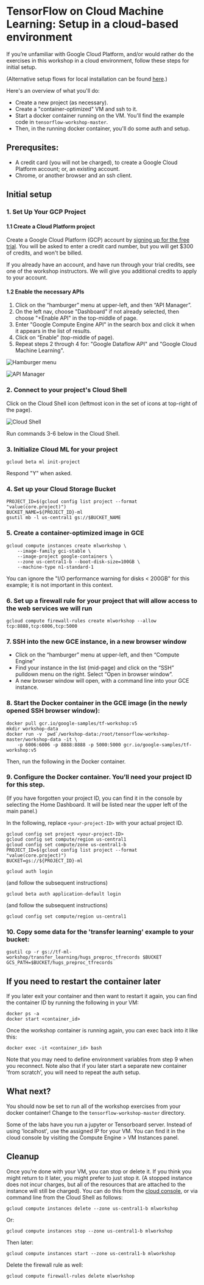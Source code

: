 
# TensorFlow on Cloud Machine Learning: Setup in a cloud-based environment

If you’re unfamiliar with Google Cloud Platform, and/or would rather do the exercises in this workshop in a cloud environment, follow these steps for initial setup.

(Alternative setup flows for local installation can be found [here](INSTALL.md).)

Here's an overview of what you'll do:

- Create a new project (as necessary).
- Create a "container-optimized" VM and ssh to it.
- Start a docker container running on the VM. You'll find the example code in `tensorflow-workshop-master`.
- Then, in the running docker container, you'll do some auth and setup.

## Prerequsites:

- A credit card (you will not be charged), to create a Google Cloud Platform account; or, an existing account.
- Chrome, or another browser and an ssh client.


## Initial setup


### 1. Set Up Your GCP Project

#### 1.1 Create a Cloud Platform project

Create a Google Cloud Platform (GCP) account by [signing up for the free trial](https://cloud.google.com/free-trial/).
You will be asked to enter a credit card number, but you will get $300 of credits, and won't be billed.

If you already have an account, and have run through your trial credits, see one of the workshop instructors. We will give you additional credits to apply to your account.

#### 1.2 Enable the necessary APIs

1. Click on the “hamburger” menu at upper-left, and then “API Manager”.
1. On the left nav, choose "Dashboard" if not already selected, then choose "+Enable API" in the top-middle of page.
1. Enter "Google Compute Engine API" in the search box and click it when it appears in the list of results.
1. Click on “Enable” (top-middle of page).
1. Repeat steps 2 through 4 for: "Google Dataflow API" and "Google Cloud Machine Learning".

![Hamburger menu](./assets/hamburger.png)  

![API Manager](./assets/api_manager.png)


### 2. Connect to your project's Cloud Shell

Click on the Cloud Shell icon (leftmost icon in the set of icons at top-right of the page).

![Cloud Shell](./assets/cloudshell.png)


Run commands 3-6 below in the Cloud Shell.

### 3. Initialize Cloud ML for your project

```shell
gcloud beta ml init-project
```

Respond "Y" when asked.

### 4. Set up your Cloud Storage Bucket

```shell
PROJECT_ID=$(gcloud config list project --format "value(core.project)")
BUCKET_NAME=${PROJECT_ID}-ml
gsutil mb -l us-central1 gs://$BUCKET_NAME
```

### 5. Create a container-optimized image in GCE

```shell
gcloud compute instances create mlworkshop \
    --image-family gci-stable \
    --image-project google-containers \
    --zone us-central1-b --boot-disk-size=100GB \
    --machine-type n1-standard-1
```

You can ignore the "I/O performance warning for disks < 200GB" for this example; it is not important in this context.

### 6. Set up a firewall rule for your project that will allow access to the web services we will run

```shell
gcloud compute firewall-rules create mlworkshop --allow tcp:8888,tcp:6006,tcp:5000
```

### 7. SSH into the new GCE instance, in a new browser window

- Click on the “hamburger” menu at upper-left, and then “Compute Engine”
- Find your instance in the list (mid-page) and click on the “SSH” pulldown menu on the right. Select “Open in browser window”.
- A new browser window will open, with a command line into your GCE instance.

### 8. Start the Docker container in the GCE image (in the newly opened SSH browser window):

```shell
docker pull gcr.io/google-samples/tf-workshop:v5
mkdir workshop-data
docker run -v `pwd`/workshop-data:/root/tensorflow-workshop-master/workshop-data -it \
    -p 6006:6006 -p 8888:8888 -p 5000:5000 gcr.io/google-samples/tf-workshop:v5
```

Then, run the following in the Docker container.

### 9. Configure the Docker container. You’ll need your project ID for this step.

(If you have forgotten your project ID, you can find it in the console by selecting the Home Dashboard.  It will be listed near the upper left of the main panel.)

In the following, replace `<your-project-ID>` with your actual project ID.

```shell
gcloud config set project <your-project-ID>
gcloud config set compute/region us-central1
gcloud config set compute/zone us-central1-b
PROJECT_ID=$(gcloud config list project --format "value(core.project)")
BUCKET=gs://${PROJECT_ID}-ml
```

```shell
gcloud auth login
```
(and follow the subsequent instructions)

```shell
gcloud beta auth application-default login
```
(and follow the subsequent instructions)

```shell
gcloud config set compute/region us-central1
```

### 10. Copy some data for the 'transfer learning' example to your bucket:

```shell
gsutil cp -r gs://tf-ml-workshop/transfer_learning/hugs_preproc_tfrecords $BUCKET
GCS_PATH=$BUCKET/hugs_preproc_tfrecords
```

## If you need to restart the container later

If you later exit your container and then want to restart it again, you can find the container ID by running the following in your VM:

```shell
docker ps -a
docker start <container_id>
```
Once the workshop container is running again, you can exec back into it like this:

```shell
docker exec -it <container_id> bash
```

Note that you may need to define environment variables from step 9 when you reconnect.
Note also that if you later start a separate new container 'from scratch', you will need to repeat the auth setup.

## What next?

You should now be set to run all of the workshop exercises from your docker container!
Change to the `tensorflow-workshop-master` directory.

Some of the labs have you run a jupyter or Tensorboard server.  Instead of using 'localhost', use the assigned IP for your VM.  You can find it in the cloud console by visiting the Compute Engine > VM Instances panel.

## Cleanup

Once you’re done with your VM, you can stop or delete it. If you think you might return to it later, you might prefer to just stop it. (A stopped instance does not incur charges, but all of the resources that are attached to the instance will still be charged).  You can do this from the [cloud console](https://console.cloud.google.com), or via command line from the Cloud Shell as follows:

```shell
gcloud compute instances delete --zone us-central1-b mlworkshop
```
Or:

```shell
gcloud compute instances stop --zone us-central1-b mlworkshop
```
Then later:

```shell
gcloud compute instances start --zone us-central1-b mlworkshop
```
Delete the firewall rule as well:

```shell
gcloud compute firewall-rules delete mlworkshop
```
